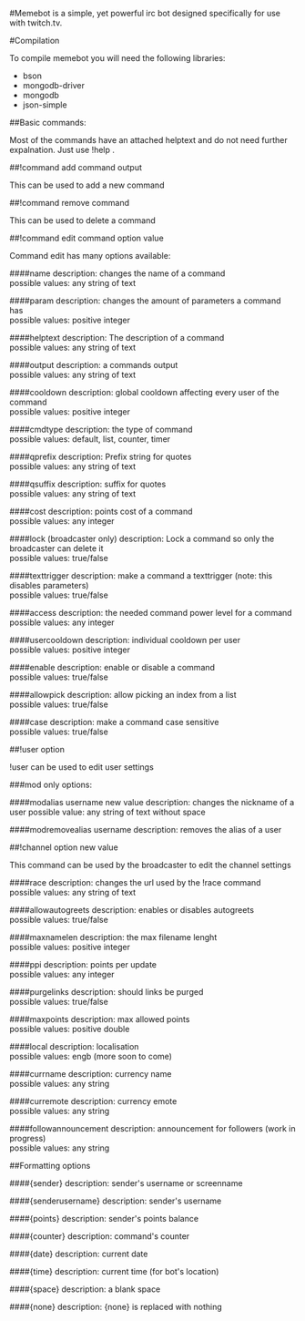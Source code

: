
#Memebot is a simple, yet powerful irc bot designed specifically for use with twitch.tv.

#Compilation

To compile memebot you will need the following libraries:

- bson
- mongodb-driver
- mongodb
- json-simple

##Basic commands:

Most of the commands have an attached helptext and do not need further expalnation. Just use !help <command>.

##!command add command output

This can be used to add a new command

##!command remove command

This can be used to delete a command

##!command edit command option value

Command edit has many options available:

####name
description: changes the name of a command<br/>
possible values: any string of text

####param
description: changes the amount of parameters a command has<br/>
possible values: positive integer

####helptext
description: The description of a command<br/>
possible values: any string of text

####output
description: a commands output<br/>
possible values: any string of text

####cooldown
description: global cooldown affecting every user of the command<br/>
possible values: positive integer

####cmdtype
description: the type of command<br/>
possible values: default, list, counter, timer

####qprefix
description: Prefix string for quotes<br/>
possible values: any string of text

####qsuffix
description: suffix for quotes<br/>
possible values: any string of text

####cost
description: points cost of a command<br/>
possible values: any integer

####lock (broadcaster only)
description: Lock a command so only the broadcaster can delete it<br/>
possible values: true/false

####texttrigger
description: make a command a texttrigger (note: this disables parameters)<br/>
possible values: true/false

####access
description: the needed command power level for a command<br/>
possible values: any integer

####usercooldown
description: individual cooldown per user<br/>
possible values: positive integer

####enable
description: enable or disable a command<br/>
possible values: true/false

####allowpick
description: allow picking an index from a list<br/>
possible values: true/false

####case
description: make a command case sensitive<br/>
possible values: true/false

##!user option

!user can be used to edit user settings

###mod only options:

####modalias username new value
description: changes the nickname of a user
possible value: any string of text without space

####modremovealias username
description: removes the alias of a user

##!channel option new value

This command can be used by the broadcaster to edit the channel settings

####race
description: changes the url used by the !race command<br/>
possible values: any string of text

####allowautogreets
description: enables or disables autogreets<br/>
possible values: true/false

####maxnamelen
description: the max filename lenght<br/>
possible values: positive integer

####ppi
description: points per update<br/>
possible values: any integer

####purgelinks
description: should links be purged<br/>
possible values: true/false

####maxpoints
description: max allowed points<br/>
possible values: positive double

####local
description: localisation<br/>
possible values: engb (more soon to come)

####currname
description: currency name<br/>
possible values: any string

####curremote
description: currency emote<br/>
possible values: any string

####followannouncement
description: announcement for followers (work in progress)<br/>
possible values: any string

##Formatting options

####{sender}
description: sender's username or screenname

####{senderusername}
description: sender's username

####{points}
description: sender's points balance

####{counter}
description: command's counter

####{date}
description: current date

####{time}
description: current time (for bot's location)

####{space}
description: a blank space

####{none}
description: {none} is replaced with nothing
